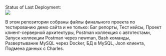 Status of Last Deployment:<br>
<img src="https://github.com/zubik62/Test/workflows/TestActions/badge.svg?branch=main"><br>

В этом репозитории собраны файлы финального проекта по тестированию демо сайта и не только:
Баг репорты,
Тест кейсы,
Проект клиент-серверной архитектуры,
Postman коллекция с автотестами,
Запуск коллекции Postman через newman,
Bash команды,
Развертывание MySQL через Docker,
БД в MySQL,
Json клиента,
Подмена данных с Charles.
